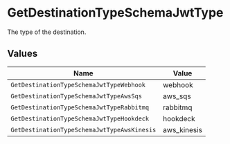 # GetDestinationTypeSchemaJwtType

The type of the destination.


## Values

| Name                                        | Value                                       |
| ------------------------------------------- | ------------------------------------------- |
| `GetDestinationTypeSchemaJwtTypeWebhook`    | webhook                                     |
| `GetDestinationTypeSchemaJwtTypeAwsSqs`     | aws_sqs                                     |
| `GetDestinationTypeSchemaJwtTypeRabbitmq`   | rabbitmq                                    |
| `GetDestinationTypeSchemaJwtTypeHookdeck`   | hookdeck                                    |
| `GetDestinationTypeSchemaJwtTypeAwsKinesis` | aws_kinesis                                 |